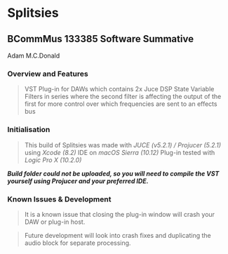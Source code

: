 # Splitsies
## BCommMus 133385 Software Summative
Adam M.C.Donald

### Overview and Features

>VST Plug-in for DAWs which contains
>2x Juce DSP State Variable Filters in series
>where the second filter is affecting the output of the first
>for more control over which frequencies are sent to an effects bus

### Initialisation

>This build of Splitsies was made with *JUCE (v5.2.1) / Projucer (5.2.1)*
>using *Xcode (8.2)* IDE on *macOS Sierra (10.12)*
>Plug-in tested with *Logic Pro X (10.2.0)*

***Build folder could not be uploaded, so you will need to compile the VST yourself
using Projucer and your preferred IDE.***

### Known Issues & Development

>It is a known issue that closing the plug-in window will crash your DAW or plug-in host.

>Future development will look into crash fixes and duplicating the audio block for separate processing.
